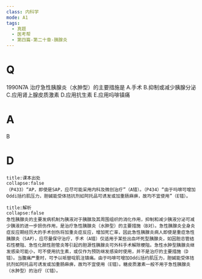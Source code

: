 ```yaml
---
class: 内科学
mode: A1
tags:
  - 真题
  - 医考帮
  - 第四篇-第二十章-胰腺炎
---
```


# Q
1990N7A 治疗急性胰腺炎（水肿型）的主要措施是
A.手术
B.抑制或减少胰腺分泌
C.应用肾上腺皮质激素
D.应用抗生素
E.应用吗啡镇痛

# A
B
# D
```ad-note
title:课本出处
collapse:false
（P433）“AP，即使是SAP，应尽可能采用内科及微创治疗”（A错）。（P434）“由于吗啡可增加Oddi括约肌压力，胆碱能受体拮抗剂如阿托品可诱发或加重肠麻痹，故均不宜使用”（E错）。
```

```ad-summary
title:解析
collapse:false
急性胰腺炎的主要发病机制为胰液对于胰腺及其周围组织的消化作用，抑制和减少胰液分泌可减少胰液的进一步损伤作用，是治疗急性胰腺炎（水肿型）的主要措施（B对）。急性胰腺炎全身炎症反应期经历大的手术创伤将加重炎症反应，增加死亡率，因此急性胰腺炎病人即使是重症急性胰腺炎（SAP），应尽量保守治疗，手术（A错）仅适用于某些出血坏死型胰腺炎，如因胆总管结石性梗阻、急性化脓性胆管炎等引起的胆源性胰腺炎可外科手术解除梗阻。急性水肿型胰腺炎继发感染可能小，可不使用抗生素，或仅作为预防继发感染时使用，并不是治疗的主要措施（D错）。当腹痛严重时，可予以哌替啶肌注镇痛。由于吗啡可增加Oddi括约肌压力，胆碱能受体拮抗剂如阿托品可诱发或加重肠麻痹，故均不宜使用（E错）。糖皮质激素一般不用于急性胰腺炎（水肿型）的治疗（C错）。
```

